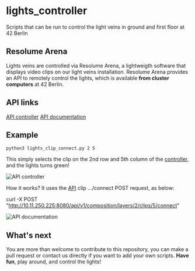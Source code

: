 # lights_controller
Scripts that can be run to control the light veins in ground and first floor at 42 Berlin

## Resolume Arena

Lights veins are controlled via Resolume Arena, a lightweigth software that displays video clips on our light veins installation.
Resolume Arena provides an API to remotely control the lights, which is available **from cluster computers** at 42 Berlin.

## API links

[API controller](http://10.11.250.225:8080/api/docs/example/)
[API documentation](http://10.11.250.225:8080/api/docs/rest/)

## Example

`python3 lights_clip_connect.py 2 5`

This simply selects the clip on the 2nd row and 5th column of the [controller](http://10.11.250.225:8080/api/docs/example/), and the lights turns green!

![API controller](../media/lights_api_controller.png?raw=true)

How it works? It uses the [API](http://10.11.250.225:8080/api/docs/rest/) clip .../connect POST request, as below:

curl -X POST "http://10.11.250.225:8080/api/v1/composition/layers/2/clips/5/connect"

![API documentation](../media/lights_api_documentation.png?raw=true)

## What's next

You are more than welcome to contribute to this repository, you can make a pull request or contact us directly if you want to add your own scripts. **Have fun**, play around, and control the lights! 